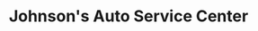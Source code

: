 ---
title: "Johnson's Auto Service Center"
url: /detroit/johnsons-auto-service-center/
shop: car repair
---